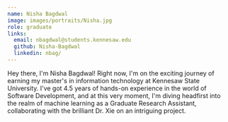 ```yaml
---
name: Nisha Bagdwal
image: images/portraits/Nisha.jpg
role: graduate
links:
  email: nbagdwal@students.kennesaw.edu
  github: Nisha-Bagdwal
  linkedin: nbag/
---
```


Hey there, I'm Nisha Bagdwal! Right now, I'm on the exciting journey of earning my master's in information technology at Kennesaw State University. I've got 4.5 years of hands-on experience in the world of Software Development, and at this very moment, I'm diving headfirst into the realm of machine learning as a Graduate Research Assistant, collaborating with the brilliant Dr. Xie on an intriguing project.
